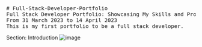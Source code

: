 <pre>
# Full-Stack-Developer-Portfolio
Full Stack Developer Portfolio: Showcasing My Skills and Projects
From 31 March 2023 to 14 April 2023
This is my first portfolio to be a full stack developer.
</pre>
Section: Introduction
![image](https://user-images.githubusercontent.com/124529023/231867225-c15779a5-9895-4ff2-a4a2-64c43113f711.png)
